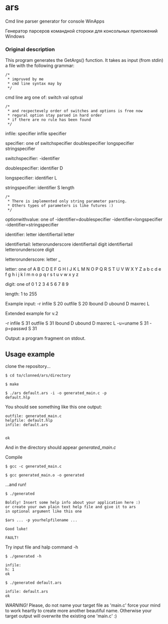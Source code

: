 # ars

Cmd line parser generator for console WinApps

Генератор парсеров командной стороки для консольных приложений Windows

### Original description

This program generates the GetArgs() function.
It takes as input (from stdin) a file with the
  following grammar:
 
 	/* 
  	 * impruved by me 
  	 * cmd line syntax may by 
	 */
	 
cmd line arg one of:
    switch
    val
    optval
  
	/*
 	 * and recpectevely order of switches and options is free now
 	 * regural option stay parsed in hard order 
 	 * if there are no rule has been found 
 	 */
 
infile:
    specifier
    infile specifier

specifier: one of
    switchspecifier
    doublespecifier
    longspecifier
    stringspecifier

switchspecifier:
    -identifier

doublespecifier:
    identifier D

longspecifier:
    identifier L

stringspecifier:
    identifier S length
  
	/*
 	 * There is implemented only string parameter parsing.
 	 * Others types of parameters is like futures :)
 	 */

 optionwithvalue: one of
    -identifier=doublespecifier
    -identifier=longspecifier
    -identifier=stringspecifier 
  
 identifier:
    letter
    identifiertail letter

 identifiertail:
    letterorunderscore identifiertail
    digit identifiertail
    letterorunderscore
    digit

 letterorunderscore:
    letter
    _

 letter: one of
    A B C D E F G H I J K L M N O P Q R S T U V W X Y Z
    a b c d e f g h i j k l m n o p q r s t u v w x y z

 digit: one of
    0 1 2 3 4 5 6 7 8 9

 length:
    1 to 255


 Example input:
 -r infile S 20 outfile S 20 lbound D ubound D maxrec L
 
 Extended example for v.2

 -r infile S 31 outfile S 31 lbound D ubound D maxrec L -u=uname S 31 -p=passwd S 31

 Output: a program fragment on stdout.
 
## Usage example

clone the repository...

<code>$ cd to/clonned/ars/directory</code>

<code>$ make</code>

<code>$ ./ars default.ars -i -o generated_main.c -p default.hlp</code>

You should see something like this one output: 
```
outfile: generated_main.c
helpfile: default.hlp
infile: default.ars


ok
```
And in the directory should appear *generated_main.c*

Compile
 
<code>$ gcc -c generated_main.c</code>

<code>$ gcc generated_main.o -o generated</code>

...and run!

<code>$ ./generated</code>

```
Boldly! Insert some help info about your application here :)
or create your own plain text help file and give it to ars 
in optional argument like this one

$ars ... -p yourhelpfilename ...

Good luke!

FAULT!
```
Try input file and halp command -h

<code>$ ./generated -h</code>
```
infile: 
h: 1
ok
```
<code>$ ./generated default.ars</code>
```
infile: default.ars
ok
```

*WARNING!* Please, do not name your target file as 'main.c' 
force your mind to work heartly to create more another beautiful name. 
Otherwise your target output will overwrite the existing one 'main.c' :)

